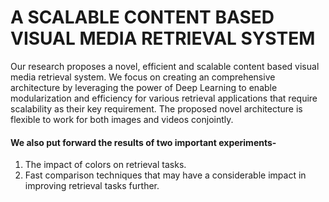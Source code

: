 A SCALABLE CONTENT BASED VISUAL MEDIA RETRIEVAL SYSTEM
========================================================

Our research proposes a novel, efficient and scalable content based visual media retrieval system. We focus on creating an comprehensive architecture by leveraging the power of Deep Learning to enable modularization and efficiency for various retrieval applications that require scalability as their key requirement. 
The proposed novel architecture is flexible to work for both images and videos conjointly. 

#### We also put forward the results of two important experiments-
1. The impact of colors on retrieval tasks.  
2. Fast comparison techniques that may have a considerable impact in improving retrieval tasks further.
